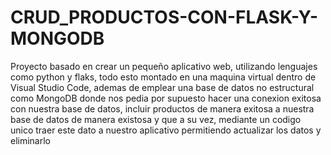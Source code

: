 # CRUD_PRODUCTOS-CON-FLASK-Y-MONGODB
Proyecto basado en crear un pequeño aplicativo web, utilizando lenguajes como python y flaks, todo esto montado en una maquina virtual dentro de Visual Studio Code, ademas de emplear una base de datos no estructural como MongoDB donde nos pedia por supuesto hacer una conexion exitosa con nuestra base de datos, incluir productos de manera exitosa a nuestra base de datos de manera existosa y que a su vez, mediante un codigo unico traer este dato a nuestro aplicativo permitiendo actualizar los datos y eliminarlo  

